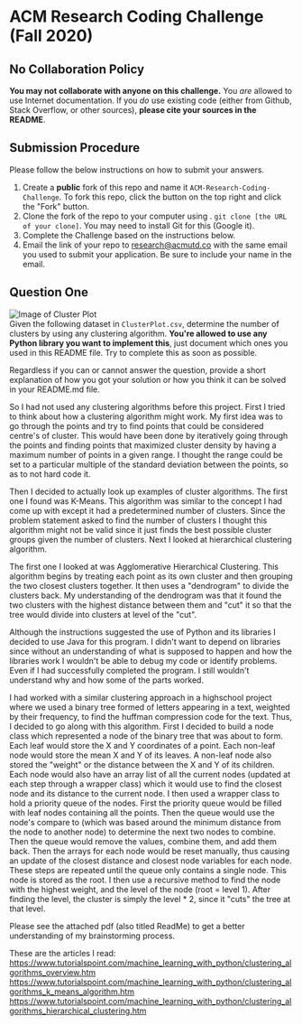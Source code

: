 # ACM Research Coding Challenge (Fall 2020)

## No Collaboration Policy

**You may not collaborate with anyone on this challenge.** You _are_ allowed to use Internet documentation. If you _do_ use existing code (either from Github, Stack Overflow, or other sources), **please cite your sources in the README**.

## Submission Procedure

Please follow the below instructions on how to submit your answers.

1. Create a **public** fork of this repo and name it `ACM-Research-Coding-Challenge`. To fork this repo, click the button on the top right and click the "Fork" button.
2. Clone the fork of the repo to your computer using . `git clone [the URL of your clone]`. You may need to install Git for this (Google it).
3. Complete the Challenge based on the instructions below.
4. Email the link of your repo to research@acmutd.co with the same email you used to submit your application. Be sure to include your name in the email.

## Question One

![Image of Cluster Plot](ClusterPlot.png)
<br/>
Given the following dataset in `ClusterPlot.csv`, determine the number of clusters by using any clustering algorithm. **You're allowed to use any Python library you want to implement this**, just document which ones you used in this README file. Try to complete this as soon as possible.

Regardless if you can or cannot answer the question, provide a short explanation of how you got your solution or how you think it can be solved in your README.md file.

So I had not used any clustering algorithms before this project. First I tried to think about how a clustering algorithm might work. My first idea was to go through the points and try to find points that could be considered centre's of cluster. This would have been done by iteratively going through the points and finding points that maximized cluster density by having a maximum number of points in a given range. I thought the range could be set to a particular multiple of the standard deviation between the points, so as to not hard code it. 

Then I decided to actually look up examples of cluster algorithms. The first one I found was K-Means. This algorithm was similar to the concept I had come up with except it had a predetermined number of clusters. Since the problem statement asked to find the number of clusters I thought this algorithm might not be valid since it just finds the best possible cluster groups given the number of clusters. Next I looked at hierarchical clustering algorithm. 

The first one I looked at was Agglomerative Hierarchical Clustering. This algorithm begins by treating each point as its own cluster and then grouping the two closest clusters together. It then uses a "dendrogram" to divide the clusters back. My understanding of the dendrogram was that it found the two clusters with the highest distance between them and "cut" it so that the tree would divide into clusters at level of the "cut". 

Although the instructions suggested the use of Python and its libraries I decided to use Java for this program. I didn't want to depend on libraries since without an understanding of what is supposed to happen and how the libraries work I wouldn't be able to debug my code or identify problems. Even if I had successfully completed the program. I still wouldn't understand why and how some of the parts worked.

I had worked with a similar clustering approach in a highschool project where we used a binary tree formed of letters appearing in a text, weighted by their frequency, to find the huffman compression code for the text. Thus, I decided to go along with this algorithm. First I decided to build a node class which represented a node of the binary tree that was about to form. Each leaf would store the X and Y coordinates of a point. Each non-leaf node would store the mean X and Y of its leaves. A non-leaf node also stored the "weight" or the distance between the X and Y of its children. Each node would also have an array list of all the current nodes (updated at each step through a wrapper class)
which it would use to find the closest node and its distance to the current node. I then used a wrapper class to hold a priority queue of the nodes. First the priority queue would be filled with leaf nodes containing all the points. Then the queue would use the node's compare to (which was based around the minimum distance from the node to another node) to determine the next two nodes to combine. Then the queue would remove the values, combine them, and add them back. Then the arrays for each node would be reset manually, thus causing an update of the closest distance and closest node variables for each node. These steps are repeated until the queue only contains a single node. This node is stored as the root. I then use a recursive method to find the node with the highest weight, and the level of the node (root = level 1). After finding the level, the cluster is simply the level * 2, since it "cuts" the tree at that level.

Please see the attached pdf (also titled ReadMe) to get a better understanding of my brainstorming process.

These are the articles I read:
https://www.tutorialspoint.com/machine_learning_with_python/clustering_algorithms_overview.htm
https://www.tutorialspoint.com/machine_learning_with_python/clustering_algorithms_k_means_algorithm.htm
https://www.tutorialspoint.com/machine_learning_with_python/clustering_algorithms_hierarchical_clustering.htm
